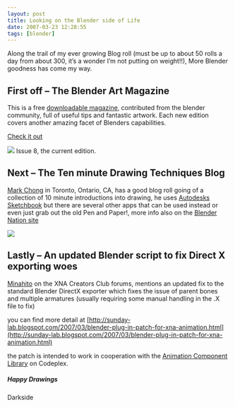 ```yaml
---
layout: post
title: Looking on the Blender side of Life
date: 2007-03-23 12:28:55
tags: [blender]
---
```


Along the trail of my ever growing Blog roll (must be up to about 50 rolls a day from about 300, it’s a wonder I’m not putting on weight!!), More Blender goodness has come my way.

## First off – The Blender Art Magazine

This is a free [downloadable magazine](http://blenderart.org/download.html), contributed from the blender community, full of useful tips and fantastic artwork.  Each new edition covers another amazing facet of Blenders capabilities.

[Check it out](http://blenderart.org/)

![](http://blenderart.org/images/issue8.gif)  Issue 8, the current edition.

## Next – The Ten minute Drawing Techniques Blog

[Mark Chong](http://tenminutedrawing.blogspot.com/) in Toronto, Ontario, CA, has a good blog roll going of a collection of 10 minute introductions into drawing, he uses [Autodesks Sketchbook](http://usa.autodesk.com/adsk/servlet/index?id=6848332&siteID=123112) but there are several other apps that can be used instead or even just grab out the old Pen and Paper!, more info also on the [Blender Nation site](http://www.blendernation.com/2007/03/21/learn-drawing-techniques/)

![](http://www.blendernation.com/wp-content/uploads/2007/03/20070222-215704.jpg)

## Lastly – An updated Blender script to fix Direct X exporting woes

[Minahito](http://live.xbox.com/member/minahito) on the XNA Creators Club forums, mentions an updated fix to the standard Blender DirectX exporter which fixes the issue of parent bones and multiple armatures (usually requiring some manual handling in the .X file to fix)

you can find more detail at [http://sunday-lab.blogspot.com/2007/03/blender-plug-in-patch-for-xna-animation.html](http://sunday-lab.blogspot.com/2007/03/blender-plug-in-patch-for-xna-animation.html)

the patch is intended to work in cooperation with the [Animation Component Library](http://www.codeplex.com/animationcomponents) on Codeplex.

##### Happy Drawings

Darkside

